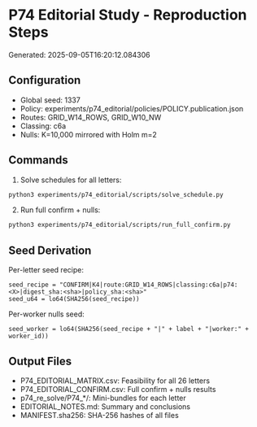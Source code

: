 # P74 Editorial Study - Reproduction Steps

Generated: 2025-09-05T16:20:12.084306

## Configuration
- Global seed: 1337
- Policy: experiments/p74_editorial/policies/POLICY.publication.json
- Routes: GRID_W14_ROWS, GRID_W10_NW
- Classing: c6a
- Nulls: K=10,000 mirrored with Holm m=2

## Commands

1. Solve schedules for all letters:
```bash
python3 experiments/p74_editorial/scripts/solve_schedule.py
```

2. Run full confirm + nulls:
```bash
python3 experiments/p74_editorial/scripts/run_full_confirm.py
```

## Seed Derivation

Per-letter seed recipe:
```
seed_recipe = "CONFIRM|K4|route:GRID_W14_ROWS|classing:c6a|p74:<X>|digest_sha:<sha>|policy_sha:<sha>"
seed_u64 = lo64(SHA256(seed_recipe))
```

Per-worker nulls seed:
```
seed_worker = lo64(SHA256(seed_recipe + "|" + label + "|worker:" + worker_id))
```

## Output Files
- P74_EDITORIAL_MATRIX.csv: Feasibility for all 26 letters
- P74_EDITORIAL_CONFIRM.csv: Full confirm + nulls results
- p74_re_solve/P74_*/: Mini-bundles for each letter
- EDITORIAL_NOTES.md: Summary and conclusions
- MANIFEST.sha256: SHA-256 hashes of all files
